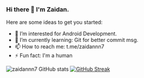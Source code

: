 ### Hi there 👋 I'm Zaidan.

Here are some ideas to get you started:

- 🔭 I’m interested for Android Development.
- 🌱 I’m currently learning: Git for better commit msg.
- 📫 How to reach me: t.me/zaidannn7
- ⚡ Fun fact: I'm a human


![zaidannn7 GitHub stats](https://github-readme-stats.vercel.app/api?username=zaidannn7&show_icons=true&theme=tokyonight)
[![GitHub Streak](https://github-readme-streak-stats.herokuapp.com/?user=zaidannn7&theme=tokyonight)](https://git.io/streak-stats)
